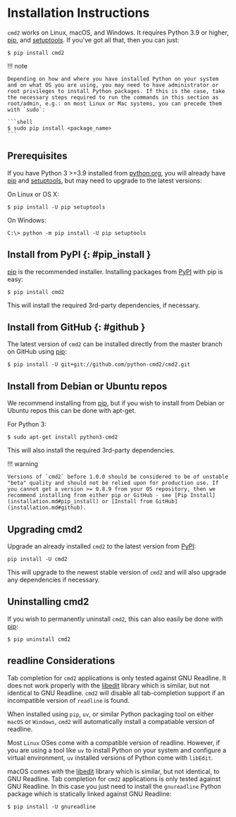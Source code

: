 # Installation Instructions

`cmd2` works on Linux, macOS, and Windows. It requires Python 3.9 or higher,
[pip](https://pypi.org/project/pip), and [setuptools](https://pypi.org/project/setuptools). If
you've got all that, then you can just:

```shell
$ pip install cmd2
```

!!! note

    Depending on how and where you have installed Python on your system and on what OS you are using, you may need to have administrator or root privileges to install Python packages. If this is the case, take the necessary steps required to run the commands in this section as root/admin, e.g.: on most Linux or Mac systems, you can precede them with `sudo`:

    ```shell
    $ sudo pip install <package_name>
    ```

## Prerequisites

If you have Python 3 >=3.9 installed from [python.org](https://www.python.org), you will already
have [pip](https://pypi.org/project/pip) and [setuptools](https://pypi.org/project/setuptools), but
may need to upgrade to the latest versions:

On Linux or OS X:

```shell
$ pip install -U pip setuptools
```

On Windows:

```shell
C:\> python -m pip install -U pip setuptools
```

## Install from PyPI {: #pip_install }

[pip](https://pypi.org/project/pip) is the recommended installer. Installing packages from
[PyPI](https://pypi.org) with pip is easy:

```shell
$ pip install cmd2
```

This will install the required 3rd-party dependencies, if necessary.

## Install from GitHub {: #github }

The latest version of `cmd2` can be installed directly from the master branch on GitHub using
[pip](https://pypi.org/project/pip):

```shell
$ pip install -U git+git://github.com/python-cmd2/cmd2.git
```

## Install from Debian or Ubuntu repos

We recommend installing from [pip](https://pypi.org/project/pip), but if you wish to install from
Debian or Ubuntu repos this can be done with apt-get.

For Python 3:

    $ sudo apt-get install python3-cmd2

This will also install the required 3rd-party dependencies.

!!! warning

    Versions of `cmd2` before 1.0.0 should be considered to be of unstable "beta" quality and should not be relied upon for production use. If you cannot get a version >= 0.8.9 from your OS repository, then we recommend installing from either pip or GitHub - see [Pip Install](installation.md#pip_install) or [Install from GitHub](installation.md#github).

## Upgrading cmd2

Upgrade an already installed `cmd2` to the latest version from [PyPI](https://pypi.org):

    pip install -U cmd2

This will upgrade to the newest stable version of `cmd2` and will also upgrade any dependencies if
necessary.

## Uninstalling cmd2

If you wish to permanently uninstall `cmd2`, this can also easily be done with
[pip](https://pypi.org/project/pip):

    $ pip uninstall cmd2

## readline Considerations

Tab completion for `cmd2` applications is only tested against GNU Readline. It does not work
properly with the [libedit](http://thrysoee.dk/editline/) library which is similar, but not
identical to GNU Readline. `cmd2` will disable all tab-completion support if an incompatible version
of `readline` is found.

When installed using `pip`, `uv`, or similar Python packaging tool on either `macOS` or `Windows`,
`cmd2` will automatically install a compatiable version of readline.

Most `Linux` OSes come with a compatible version of readline. However, if you are using a tool like
`uv` to install Python on your system and configure a virtual environment, `uv` installed versions
of Python come with `libEdit`.

macOS comes with the [libedit](http://thrysoee.dk/editline/) library which is similar, but not
identical, to GNU Readline. Tab completion for `cmd2` applications is only tested against GNU
Readline. In this case you just need to install the `gnureadline` Python package which is statically
linked against GNU Readline:

```shell
$ pip install -U gnureadline
```
